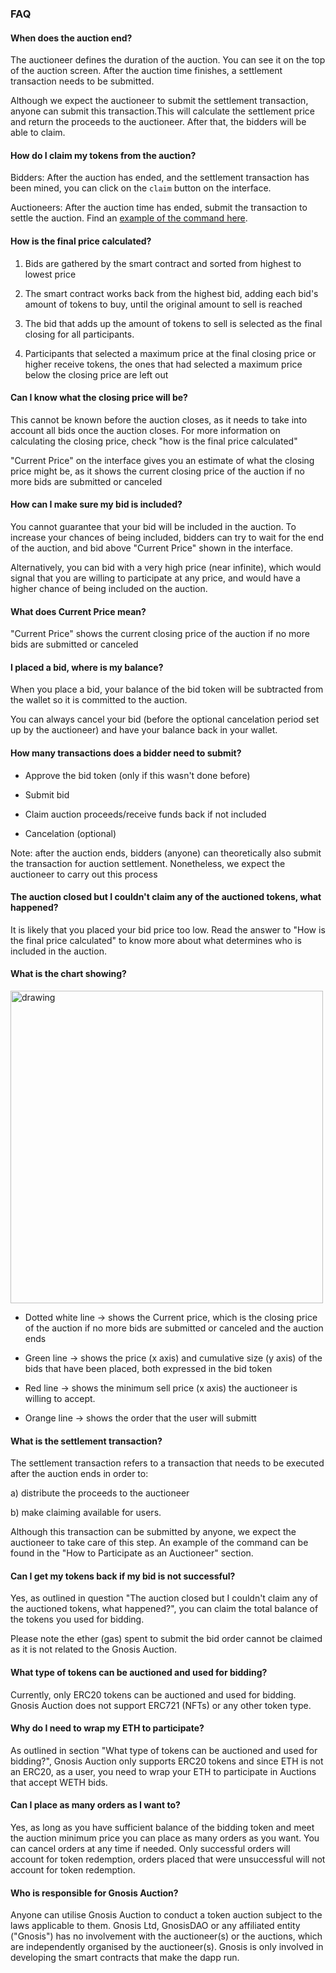 ### FAQ

#### When does the auction end?

The auctioneer defines the duration of the auction. You can see it on the top of the auction screen. After the auction time finishes, a settlement transaction needs to be submitted.

Although we expect the auctioneer to submit the settlement transaction, anyone can submit this transaction.This will calculate the settlement price and return the proceeds to the auctioneer. After that, the bidders will be able to claim.

#### How do I claim my tokens from the auction?

Bidders: After the auction has ended, and the settlement transaction has been mined, you can click on the `claim` button on the interface.

Auctioneers: After the auction time has ended, submit the transaction to settle the auction. Find an [example of the command here](https://ido-ux.dev.gnosisdev.com/#/docs/participate-as-auctioneer#topAnchor).

#### How is the final price calculated?

1.  Bids are gathered by the smart contract and sorted from highest to lowest price

2.  The smart contract works back from the highest bid, adding each bid's amount of tokens to buy, until the original amount to sell is reached

3.  The bid that adds up the amount of tokens to sell is selected as the final closing for all participants. 

4.  Participants that selected a maximum price at the final closing price or higher receive tokens, the ones that had selected a maximum price below the closing price are left out

#### Can I know what the closing price will be?

This cannot be known before the auction closes, as it needs to take into account all bids once the auction closes. For more information on calculating the closing price, check "how is the final price calculated"

"Current Price" on the interface gives you an estimate of what the closing price might be, as it shows the current closing price of the auction if no more bids are submitted or canceled

#### How can I make sure my bid is included?

You cannot guarantee that your bid will be included in the auction. To increase your chances of being included, bidders can try to wait for the end of the auction, and bid above "Current Price" shown in the interface.

Alternatively, you can bid with a very high price (near infinite), which would signal that you are willing to participate at any price, and would have a higher chance of being included on the auction.

#### What does Current Price mean?

"Current Price" shows the current closing price of the auction if no more bids are submitted or canceled

#### I placed a bid, where is my balance?

When you place a bid, your balance of the bid token will be subtracted from the wallet so it is committed to the auction.

You can always cancel your bid (before the optional cancelation period set up by the auctioneer) and have your balance back in your wallet.

#### How many transactions does a bidder need to submit?

-   Approve the bid token (only if this wasn't done before)

-   Submit bid 

-   Claim auction proceeds/receive funds back if not included

-   Cancelation (optional)

Note: after the auction ends, bidders (anyone) can theoretically also submit the transaction for auction settlement. Nonetheless, we expect the auctioneer to carry out this process

#### The auction closed but I couldn't claim any of the auctioned tokens, what happened?

It is likely that you placed your bid price too low. Read the answer to "How is the final price calculated" to know more about what determines who is included in the auction.

#### What is the chart showing?

<img src="/assets/FAQChartImage.png" alt="drawing" width="500"/>

-   Dotted white line -> shows the Current price, which is the closing price of the auction if no more bids are submitted or canceled and the auction ends

-   Green line -> shows the price (x axis) and cumulative size (y axis) of the bids that have been placed, both expressed in the bid token

-   Red line -> shows the minimum sell price (x axis) the auctioneer is willing to accept.

-   Orange line -> shows the order that the user will submitt

#### What is the settlement transaction?

The settlement transaction refers to a transaction that needs to be executed after the auction ends in order to:

a) distribute the proceeds to the auctioneer

b) make claiming available for users.

Although this transaction can be submitted by anyone, we expect the auctioneer to take care of this step. An example of the command can be found in the "How to Participate as an Auctioneer" section.

#### Can I get my tokens back if my bid is not successful?

Yes, as outlined in question "The auction closed but I couldn't claim any of the auctioned tokens, what happened?", you can claim the total balance of the tokens you used for bidding.

Please note the ether (gas) spent to submit the bid order cannot be claimed as it is not related to the Gnosis Auction.

#### What type of tokens can be auctioned and used for bidding?

Currently, only ERC20 tokens can be auctioned and used for bidding. Gnosis Auction does not support ERC721 (NFTs) or any other token type.

#### Why do I need to wrap my ETH to participate?

As outlined in section "What type of tokens can be auctioned and used for bidding?", Gnosis Auction only supports ERC20 tokens and since ETH is not an ERC20, as a user, you need to wrap your ETH to participate in Auctions that accept WETH bids.

#### Can I place as many orders as I want to?

Yes, as long as you have sufficient balance of the bidding token and meet the auction minimum price you can place as many orders as you want. You can cancel orders at any time if needed. Only successful orders will account for token redemption, orders placed that were unsuccessful will not account for token redemption.

#### Who is responsible for Gnosis Auction?

Anyone can utilise Gnosis Auction to conduct a token auction subject to the laws applicable to them. Gnosis Ltd, GnosisDAO or any affiliated entity ("Gnosis") has no involvement with the auctioneer(s) or the auctions, which are independently organised by the auctioneer(s). Gnosis is only involved in developing the smart contracts that make the dapp run.
